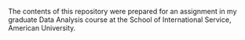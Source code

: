 The contents of this repository were prepared for an assignment in my graduate Data Analysis course at the School of International Service, American University.
